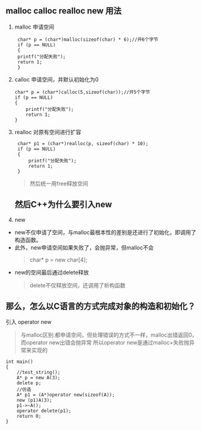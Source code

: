 ## malloc calloc realloc new 用法
1. malloc 申请空间
   ```
    char* p = (char*)malloc(sizeof(char) * 6);//开6个字节
    if (p == NULL)
    {
    printf("分配失败");
    return 1;
    }
    ```
2. calloc 申请空间，并默认初始化为0
    ```
   	char* p = (char*)calloc(5,sizeof(char));//开5个字节
	if (p == NULL)
	{
		printf("分配失败");
		return 1;
	}
    ```
3. realloc 对原有空间进行扩容
   ```
    char* p1 = (char*)realloc(p, sizeof(char) * 10);
    if (p == NULL)
    {
        printf("分配失败");
        return 1;
    }
    ```
    >然后统一用free释放空间
    ## 然后C++为什么要引入new  ##
4. new
- new不仅申请了空间，与malloc最根本性的差别是还进行了初始化，即调用了构造函数。
- 此外，new申请空间如果失败了，会抛异常，但malloc不会
  > char* p = new char[4];
- new的空间最后通过delete释放
  >delete不仅释放空间，还调用了析构函数

## 那么，怎么以C语言的方式完成对象的构造和初始化？ 

引入 operator new
> 与malloc区别:都申请空间，但处理错误的方式不一样，malloc出错返回0，而operator new出错会抛异常
所以operator new是通过malloc+失败抛异常来实现的

```
int main()
{
	//test_string();
	A* p = new A(3);
	delete p;
	//仿造
	A* p1 = (A*)operator new(sizeof(A));
	new (p1)A(3);
    p1->~A();
	operator delete(p1);
	return 0;
}
```